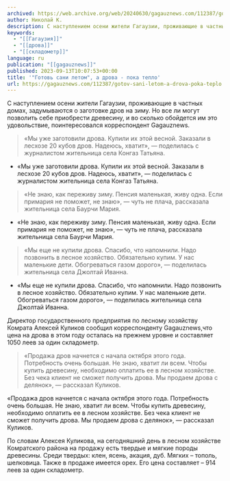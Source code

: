 ```yaml
---
archived: https://web.archive.org/web/20240630/gagauznews.com/112387/gotov-sani-letom-a-drova-poka-teplo.html
author: Николай К.
description: С наступлением осени жители Гагаузии, проживающие в частных домах, задумываются о заготовке дров на зиму. Но все ли могут позволить себе приобрести древесину, и во сколько обойдется им это удовольствие, поинтересовался корреспондент Gagauznews.   «Мы уже заготовили дрова. Купили их этой весной. Заказали в лесхозе 20 кубов дров. Надеюсь, хватит», — поделилась с журналистом жительница села Конгаз Татьяна.   «Не знаю, как переживу зиму. Пенсия маленькая, живу одна. Если примария не поможет, не знаю», — чуть не плача, рассказала жительница села Баурчи Мария.   «Мы еще не купили дрова. Спасибо, что напомнили. Надо позвонить в лесное хозяйство. Обязательно купим. У […]
keywords:
  - "[[Гагаузия]]"
  - "[[дрова]]"
  - "[[складометр]]"
language: ru
publication: "[[gagauznews]]"
published: 2023-09-13T10:07:53+00:00
title: '"Готовь сани летом", а дрова - пока тепло'
url: https://gagauznews.com/112387/gotov-sani-letom-a-drova-poka-teplo.html
---
```


С наступлением осени жители Гагаузии, проживающие в частных домах, задумываются о заготовке дров на зиму. Но все ли могут позволить себе приобрести древесину, и во сколько обойдется им это удовольствие, поинтересовался корреспондент Gagauznews.



> «Мы уже заготовили дрова. Купили их этой весной. Заказали в лесхозе 20 кубов дров. Надеюсь, хватит», — поделилась с журналистом жительница села Конгаз Татьяна.

* «Мы уже заготовили дрова. Купили их этой весной. Заказали в лесхозе 20 кубов дров. Надеюсь, хватит», — поделилась с журналистом жительница села Конгаз Татьяна.



> «Не знаю, как переживу зиму. Пенсия маленькая, живу одна. Если примария не поможет, не знаю», — чуть не плача, рассказала жительница села Баурчи Мария.

* «Не знаю, как переживу зиму. Пенсия маленькая, живу одна. Если примария не поможет, не знаю», — чуть не плача, рассказала жительница села Баурчи Мария.



> «Мы еще не купили дрова. Спасибо, что напомнили. Надо позвонить в лесное хозяйство. Обязательно купим. У нас маленькие дети. Обогреваться газом дорого», — поделилась жительница села Джолтай Иванна.

* «Мы еще не купили дрова. Спасибо, что напомнили. Надо позвонить в лесное хозяйство. Обязательно купим. У нас маленькие дети. Обогреваться газом дорого», — поделилась жительница села Джолтай Иванна.



Директор государственного предприятия по лесному хозяйству Комрата Алексей Куликов сообщил корреспонденту Gagauznews,что цена на дрова в этом году осталась на прежнем уровне и составляет 1050 леев за один складометр.

> «Продажа дров начнется с начала октября этого года. Потребность очень большая. Не знаю, хватит ли всем. Чтобы купить древесину, необходимо оплатить ее в лесном хозяйстве. Без чека клиент не сможет получить дрова. Мы продаем дрова с делянок», — рассказал Куликов.

«Продажа дров начнется с начала октября этого года. Потребность очень большая. Не знаю, хватит ли всем. Чтобы купить древесину, необходимо оплатить ее в лесном хозяйстве. Без чека клиент не сможет получить дрова. Мы продаем дрова с делянок», — рассказал Куликов.

По словам Алексея Куликова, на сегодняшний день в лесном хозяйстве Комратского района на продажу есть твердые и мягкие породы древесины. Среди твердых: клен, ясень, акация, дуб. Мягких – тополь, шелковица. Также в продаже имеется орех. Его цена составляет – 914 леев за один складометр.
